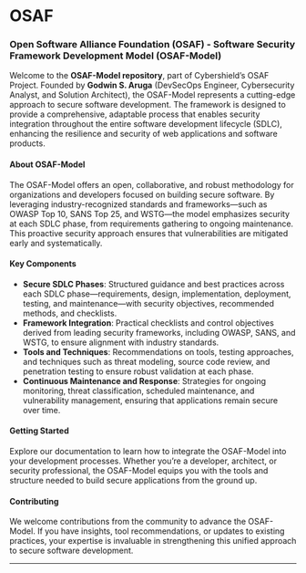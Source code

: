# OSAF


### Open Software Alliance Foundation (OSAF) - Software Security Framework Development Model (OSAF-Model)

Welcome to the **OSAF-Model repository**, part of Cybershield’s OSAF Project. Founded by **Godwin S. Aruga** (DevSecOps Engineer, Cybersecurity Analyst, and Solution Architect), the OSAF-Model represents a cutting-edge approach to secure software development. The framework is designed to provide a comprehensive, adaptable process that enables security integration throughout the entire software development lifecycle (SDLC), enhancing the resilience and security of web applications and software products.

#### About OSAF-Model

The OSAF-Model offers an open, collaborative, and robust methodology for organizations and developers focused on building secure software. By leveraging industry-recognized standards and frameworks—such as OWASP Top 10, SANS Top 25, and WSTG—the model emphasizes security at each SDLC phase, from requirements gathering to ongoing maintenance. This proactive security approach ensures that vulnerabilities are mitigated early and systematically.

#### Key Components

- **Secure SDLC Phases**: Structured guidance and best practices across each SDLC phase—requirements, design, implementation, deployment, testing, and maintenance—with security objectives, recommended methods, and checklists.
- **Framework Integration**: Practical checklists and control objectives derived from leading security frameworks, including OWASP, SANS, and WSTG, to ensure alignment with industry standards.
- **Tools and Techniques**: Recommendations on tools, testing approaches, and techniques such as threat modeling, source code review, and penetration testing to ensure robust validation at each phase.
- **Continuous Maintenance and Response**: Strategies for ongoing monitoring, threat classification, scheduled maintenance, and vulnerability management, ensuring that applications remain secure over time.

#### Getting Started

Explore our documentation to learn how to integrate the OSAF-Model into your development processes. Whether you’re a developer, architect, or security professional, the OSAF-Model equips you with the tools and structure needed to build secure applications from the ground up.

#### Contributing

We welcome contributions from the community to advance the OSAF-Model. If you have insights, tool recommendations, or updates to existing practices, your expertise is invaluable in strengthening this unified approach to secure software development.

---
